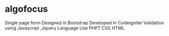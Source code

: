 # algofocus
Single page form
Designed in Bootstrap
Developed In Codeigniter
Validation using Javascript ,Jquery
Language Use PHP7
CSS
HTML

